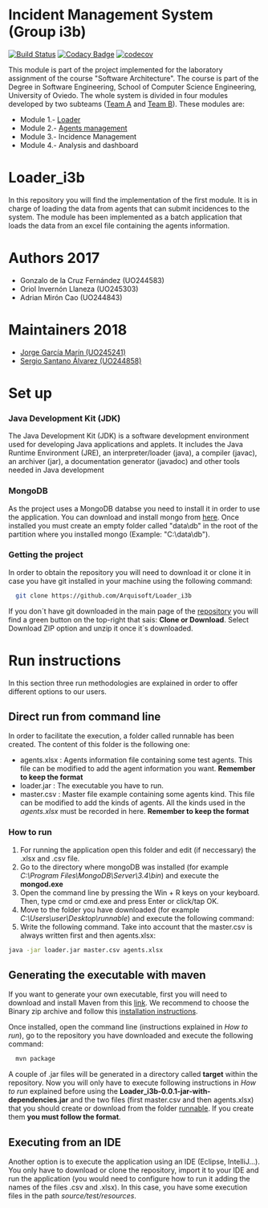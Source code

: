 # Incident Management System (Group i3b)

[![Build Status](https://travis-ci.org/Arquisoft/Loader_i3b.svg?branch=master)](https://travis-ci.org/Arquisoft/Loader_i3b)
[![Codacy Badge](https://api.codacy.com/project/badge/Grade/43af5c0e2a6745df932bd77d84a0103f)](https://www.codacy.com/app/jelabra/Loader_i3b?utm_source=github.com&amp;utm_medium=referral&amp;utm_content=Arquisoft/Loader_i3b&amp;utm_campaign=Badge_Grade)
[![codecov](https://codecov.io/gh/Arquisoft/Loader_i3b/branch/master/graph/badge.svg)](https://codecov.io/gh/Arquisoft/Loader_i3b)


This module is part of the project implemented for the laboratory assignment of the course "Software Architecture". The course is part of the Degree in Software Engineering, School of Computer Science Engineering, University of Oviedo. The whole system is divided in four modules developed by two subteams ([Team A](https://github.com/orgs/Arquisoft/teams/course1718_i3b2) and [Team B](https://github.com/orgs/Arquisoft/teams/course1718_i3b1)). These modules are:

* Module 1.- [Loader](https://github.com/Arquisoft/Loader_i3b)
* Module 2.- [Agents management](https://github.com/Arquisoft/Agents_i3b)
* Module 3.- Incidence Management
* Module 4.- Analysis and dashboard


# Loader_i3b

In this repository you will find the implementation of the first module. It is in charge of loading the data from agents that can submit incidences to the system. The module has been implemented as a batch application that loads the data from an excel file containing the agents information.

# Authors 2017

* Gonzalo de la Cruz Fernández (UO244583)
* Oriol Invernón Llaneza (UO245303)
* Adrian Mirón Cao (UO244843)

# Maintainers 2018

* [Jorge García Marín (UO245241)](https://github.com/JorgeGarciaMarin)
* [Sergio Santano Álvarez (UO244858)](https://github.com/sergiosantano)

# Set up 
### Java Development Kit (JDK)
The Java Development Kit (JDK) is a software development environment used for developing Java applications and applets. It includes the Java Runtime Environment (JRE), an interpreter/loader (java), a compiler (javac), an archiver (jar), a documentation generator (javadoc) and other tools needed in Java development

### MongoDB
As the project uses a MongoDB databse you need to install it in order to use the application. You can download and install mongo from [here](https://www.mongodb.com/dr/fastdl.mongodb.org/win32/mongodb-win32-x86_64-2008plus-ssl-3.4.2-signed.msi/download). Once installed you must create an empty folder called "data\db" in the root of the partition where you installed mongo (Example: "C:\data\db").

### Getting the project
In order to obtain the repository you will need to download it or clone it in case you have git installed in your machine using the following command:
```sh
  git clone https://github.com/Arquisoft/Loader_i3b
  ```
If you don´t have git downloaded in the main page of the [repository](https://github.com/Arquisoft/Loader_i3b) you will find a green button on the top-right that sais: **Clone or Download**. Select Download ZIP option and unzip it once it´s downloaded.
  
# Run instructions

In this section three run methodologies are explained in order to offer different options to our users.

## Direct run from command line
In order to facilitate the execution, a folder called runnable has been created. The content of this folder is the following one:
* agents.xlsx : Agents information file containing some test agents. This file can be modified to add the agent information you want. **Remember to keep the format**
* loader.jar  : The executable you have to run.
* master.csv  : Master file example containing some agents kind. This file can be modified to add the kinds of agents. All the kinds used in the _agents.xlsx_ must be recorded in here. **Remember to keep the format**

### How to run
1. For running the application open this folder and edit (if neccessary) the .xlsx and .csv file. 
1. Go to the directory where mongoDB was installed (for example _C:\Program Files\MongoDB\Server\3.4\bin_) and execute the **mongod.exe**
1. Open the command line by pressing the Win + R keys on your keyboard. Then, type cmd or cmd.exe and press Enter or click/tap OK.
  1. Move to the folder you have downloaded (for example _C:\Users\user\Desktop\runnable_) and execute the following command:
  1. Write the following command. Take into account that the master.csv is always written first and then agents.xlsx:
  ```sh
  java -jar loader.jar master.csv agents.xlsx
  ```

## Generating the executable with maven
If you want to generate your own executable, first you will need to download and install Maven from this [link](https://maven.apache.org/download.cgi). We recommend to choose the Binary zip archive and follow this [installation instructions](https://maven.apache.org/install.html).

Once installed, open the command line (instructions explained in *How to run*), go to the repository you have downloaded and execute the following command:
```sh
  mvn package
  ```
A couple of .jar files will be generated in a directory called **target** within the repository. Now you will only have to execute following instructions in *How to run* explained before using the **Loader_i3b-0.0.1-jar-with-dependencies.jar** and the two files (first master.csv and then agents.xlsx) that you should create or download from the folder [runnable](). If you create them **you must follow the format**.

## Executing from an IDE
Another option is to execute the application using an IDE (Eclipse, IntelliJ...). You only have to download or clone the repository, import it to your IDE and run the application (you would need to configure how to run it adding the names of the files .csv and .xlsx). In this case, you have some execution files in the path _source/test/resources_.




